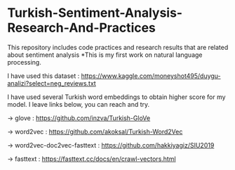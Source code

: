 # Turkish-Sentiment-Analysis-Research-And-Practices
This repository includes code practices and research results that are related about sentiment analysis
*This is my first work on natural language processing.  

I have used this dataset : https://www.kaggle.com/moneyshot495/duygu-analizi?select=neg_reviews.txt 

I have used several Turkish word embeddings to obtain higher score for my model. I leave links below, you can reach and try.

-> glove : https://github.com/inzva/Turkish-GloVe

-> word2vec : https://github.com/akoksal/Turkish-Word2Vec

-> word2vec-doc2vec-fasttext : https://github.com/hakkiyagiz/SIU2019

-> fasttext : https://fasttext.cc/docs/en/crawl-vectors.html




